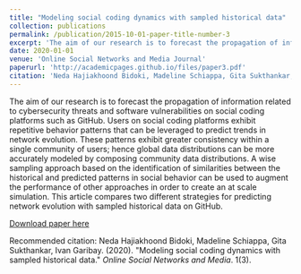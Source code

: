```yaml
---
title: "Modeling social coding dynamics with sampled historical data"
collection: publications
permalink: /publication/2015-10-01-paper-title-number-3
excerpt: 'The aim of our research is to forecast the propagation of information related to cybersecurity threats and software vulnerabilities on social coding platforms such as GitHub.'
date: 2020-01-01
venue: 'Online Social Networks and Media Journal'
paperurl: 'http://academicpages.github.io/files/paper3.pdf'
citation: 'Neda Hajiakhoond Bidoki, Madeline Schiappa, Gita Sukthankar, Ivan Garibay (2020). &quot;Modeling social coding dynamics with sampled historical data.&quot; <i>Online Social Networks and Media</i>. 1(3).'
---
```

The aim of our research is to forecast the propagation of information related to cybersecurity threats and software vulnerabilities on social coding platforms such as GitHub. Users on social coding platforms exhibit repetitive behavior patterns that can be leveraged to predict trends in network evolution. These patterns exhibit greater consistency within a single community of users; hence global data distributions can be more accurately modeled by composing community data distributions. A wise sampling approach based on the identification of similarities between the historical and predicted patterns in social behavior can be used to augment the performance of other approaches in order to create an at scale simulation. This article compares two different strategies for predicting network evolution with sampled historical data on GitHub.

[Download paper here](http://academicpages.github.io/files/paper3.pdf)

Recommended citation: Neda Hajiakhoond Bidoki, Madeline Schiappa, Gita Sukthankar, Ivan Garibay. (2020). "Modeling social coding dynamics with sampled historical data." <i>Online Social Networks and Media</i>. 1(3).